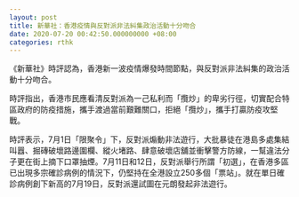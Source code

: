 ```yaml
---
layout: post
title: 新華社：香港疫情與反對派非法糾集政治活動十分吻合
date: 2020-07-20 00:42:50.000000000 +08:00
categories: rthk
---
```


《新華社》時評認為，香港新一波疫情爆發時間節點，與反對派非法糾集的政治活動十分吻合。

時評指出，香港市民應看清反對派為一己私利而「攬炒」的卑劣行徑，切實配合特區政府的防疫措施，攜手渡過當前艱難關口，拒絕「攬炒」，攜手打贏防疫攻堅戰。

時評表示，7月1日「限聚令」下，反對派煽動非法遊行，大批暴徒在港島多處集結叫囂、掘磚破壞路邊圍欄、縱火堵路、肆意破壞店舖並衝擊警方防線，一幫違法分子更在街上摘下口罩抽煙。7月11日和12日，反對派舉行所謂「初選」，在香港多區已出現多宗確診病例的情況下，仍堅持在全港設立250多個「票站」。就在單日確診病例創下新高的7月19日，反對派還試圖在元朗發起非法遊行。
